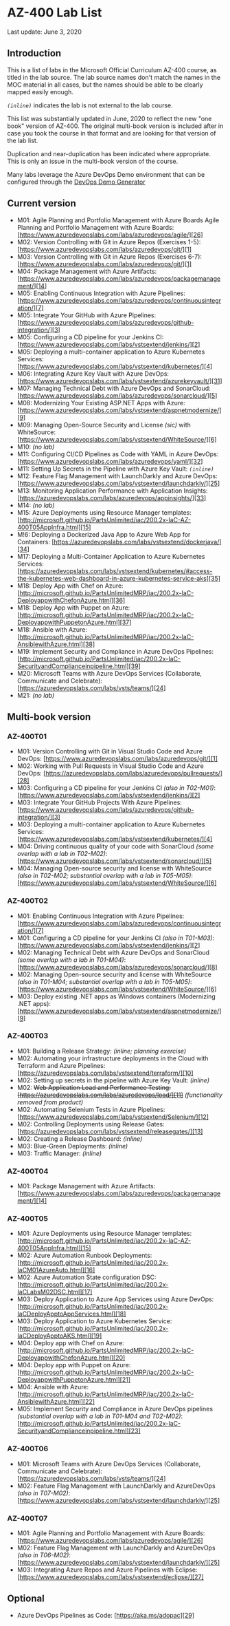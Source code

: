 # AZ-400 Lab List

Last update: June 3, 2020

## Introduction

This is a list of labs in the Microsoft Official Curriculum AZ-400 course, as titled in the lab source.  The lab source names don't match the names in the MOC material in all cases, but the names should be able to be clearly mapped easily enough.

_`(inline)`_ indicates the lab is not external to the lab course.

This list was substantially updated in June, 2020 to reflect the new "one book" version of AZ-400.  The original multi-book version is included after in case you took the course in that format and are looking for that version of the lab list.

Duplication and near-duplication has been indicated where appropriate.  This is only an issue in the multi-book version of the course.

Many labs leverage the Azure DevOps Demo environment that can be configured through the [DevOps Demo Generator][30]

## Current version

* M01: Agile Planning and Portfolio Management with Azure Boards Agile Planning and Portfolio Management with Azure Boards: [https://www.azuredevopslabs.com/labs/azuredevops/agile/][26]
* M02: Version Controlling with Git in Azure Repos (Exercises 1-5): [https://www.azuredevopslabs.com/labs/azuredevops/git/][1]
* M03: Version Controlling with Git in Azure Repos (Exercises 6-7): [https://www.azuredevopslabs.com/labs/azuredevops/git/][1]
* M04: Package Management with Azure Artifacts: [https://www.azuredevopslabs.com/labs/azuredevops/packagemanagement/][14]
* M05: Enabling Continuous Integration with Azure Pipelines: [https://www.azuredevopslabs.com/labs/azuredevops/continuousintegration/][7]
* M05: Integrate Your GitHub with Azure Pipelines: [https://www.azuredevopslabs.com/labs/azuredevops/github-integration/][3]
* M05: Configuring a CD pipeline for your Jenkins CI: [https://www.azuredevopslabs.com/labs/vstsextend/jenkins/][2]
* M05: Deploying a multi-container application to Azure Kubernetes Services: [https://www.azuredevopslabs.com/labs/vstsextend/kubernetes/][4]
* M06: Integrating Azure Key Vault with Azure DevOps: [https://www.azuredevopslabs.com/labs/vstsextend/azurekeyvault/][31]
* M07: Managing Technical Debt with Azure DevOps and SonarCloud: [https://www.azuredevopslabs.com/labs/azuredevops/sonarcloud/][5]
* M08: Modernizing Your Existing ASP.NET Apps with Azure: [https://www.azuredevopslabs.com/labs/vstsextend/aspnetmodernize/][9]
* M09: Managing Open-Source Security and License _(sic)_ with WhiteSource: [https://www.azuredevopslabs.com/labs/vstsextend/WhiteSource/][6]
* M10: _(no lab)_
* M11: Configuring CI/CD Pipelines as Code with YAML in Azure DevOps: [https://www.azuredevopslabs.com/labs/azuredevops/yaml/][32]
* M11: Setting Up Secrets in the Pipeline with Azure Key Vault: _`(inline)`_
* M12: Feature Flag Management with LaunchDarkly and Azure DevOps: [https://www.azuredevopslabs.com/labs/vstsextend/launchdarkly/][25]
* M13: Monitoring Application Performance with Application Insights: [https://azuredevopslabs.com/labs/azuredevops/appinsights/][33]
* M14: _(no lab)_
* M15: Azure Deployments using Resource Manager templates: [http://microsoft.github.io/PartsUnlimited/iac/200.2x-IaC-AZ-400T05AppInfra.html][15]
* M!6: Deploying a Dockerized Java App to Azure Web App for Containers: [https://azuredevopslabs.com/labs/vstsextend/dockerjava/][34]
* M17: Deploying a Multi-Container Application to Azure Kubernetes Services: [https://azuredevopslabs.com/labs/vstsextend/kubernetes/#access-the-kubernetes-web-dashboard-in-azure-kubernetes-service-aks][35]
* M18: Deploy App with Chef on Azure: [http://microsoft.github.io/PartsUnlimitedMRP/iac/200.2x-IaC-DeployappwithChefonAzure.html][36]
* M18: Deploy App with Puppet on Azure: [http://microsoft.github.io/PartsUnlimitedMRP/iac/200.2x-IaC-DeployappwithPuppetonAzure.html][37]
* M18: Ansible with Azure: [http://microsoft.github.io/PartsUnlimitedMRP/iac/200.2x-IaC-AnsiblewithAzure.html][38]
* M19: Implement Security and Compliance in Azure DevOps Pipelines: [http://microsoft.github.io/PartsUnlimited/iac/200.2x-IaC-SecurityandComplianceinpipeline.html][39]
* M20: Microsoft Teams with Azure DevOps Services (Collaborate, Communicate and Celebrate): [https://azuredevopslabs.com/labs/vsts/teams/][24]
* M21: _(no lab)_

## Multi-book version

### AZ-400T01  

* M01: Version Controlling with Git in Visual Studio Code and Azure DevOps: [https://www.azuredevopslabs.com/labs/azuredevops/git/][1]
* M02: Working with Pull Requests in Visual Studio Code and Azure DevOps: [https://azuredevopslabs.com/labs/azuredevops/pullrequests/][28]
* M03: Configuring a CD pipeline for your Jenkins CI _(also in T02-M01)_: [https://www.azuredevopslabs.com/labs/vstsextend/jenkins/][2]
* M03: Integrate Your GitHub Projects With Azure Pipelines: [https://www.azuredevopslabs.com/labs/azuredevops/github-integration/][3]
* M03: Deploying a multi-container application to Azure Kubernetes Services: [https://www.azuredevopslabs.com/labs/vstsextend/kubernetes/][4]
* M04: Driving continuous quality of your code with SonarCloud _(some overlap with a lab in T02-M02)_: [https://www.azuredevopslabs.com/labs/vstsextend/sonarcloud/][5]
* M04: Managing Open-source security and license with WhiteSource _(also in T02-M02; substantial overlap with a lab in T05-M05)_: [https://www.azuredevopslabs.com/labs/vstsextend/WhiteSource/][6]

### AZ-400T02

* M01: Enabling Continuous Integration with Azure Pipelines: [https://www.azuredevopslabs.com/labs/azuredevops/continuousintegration/][7]
* M01: Configuring a CD pipeline for your Jenkins CI _(also in T01-M03)_: [https://www.azuredevopslabs.com/labs/vstsextend/jenkins/][2]
* M02: Managing Technical Debt with Azure DevOps and SonarCloud  _(some overlap with a lab in T01-M04)_: [https://www.azuredevopslabs.com/labs/azuredevops/sonarcloud/][8]
* M02: Managing Open-source security and license with WhiteSource _(also in T01-M04; substantial overlap with a lab in T05-M05)_: [https://www.azuredevopslabs.com/labs/vstsextend/WhiteSource/][6]
* M03: Deploy existing .NET apps as Windows containers (Modernizing .NET apps): [https://www.azuredevopslabs.com/labs/vstsextend/aspnetmodernize/][9]

### AZ-400T03  

* M01: Building a Release Strategy: _(inline; planning exercise)_
* M02: Automating your infrastructure deployments in the Cloud with Terraform and Azure Pipelines: [https://azuredevopslabs.com/labs/vstsextend/terraform/][10]
* M02: Setting up secrets in the pipeline with Azure Key Vault: _(inline)_
* M02: <strike>Web Application Load and Performance Testing: [https://azuredevopslabs.com/labs/azuredevops/load/][11]</strike> _(functionality removed from product)_
* M02: Automating Selenium Tests in Azure Pipelines: [https://www.azuredevopslabs.com/labs/vstsextend/Selenium/][12]
* M02: Controlling Deployments using Release Gates: [https://azuredevopslabs.com/labs/vstsextend/releasegates/][13]
* M02: Creating a Release Dashboard: _(inline)_
* M03: Blue-Green Deployments: _(inline)_
* M03: Traffic Manager: _(inline)_  

### AZ-400T04

* M01: Package Management with Azure Artifacts: [https://www.azuredevopslabs.com/labs/azuredevops/packagemanagement/][14]

### AZ-400T05  

* M01: Azure Deployments using Resource Manager templates: [http://microsoft.github.io/PartsUnlimited/iac/200.2x-IaC-AZ-400T05AppInfra.html][15]
* M02: Azure Automation Runbook Deployments: [http://microsoft.github.io/PartsUnlimited/iac/200.2x-IaCM01AzureAuto.html][16]
* M02: Azure Automation State configuration DSC: [http://microsoft.github.io/PartsUnlimited/iac/200.2x-IaCLabsM02DSC.html][17]
* M03: Deploy Application to Azure App Services using Azure DevOps: [http://microsoft.github.io/PartsUnlimited/iac/200.2x-IaCDeployApptoAppServices.html][18]
* M03: Deploy Application to Azure Kubernetes Service: [http://microsoft.github.io/PartsUnlimited/iac/200.2x-IaCDeployApptoAKS.html][19]
* M04: Deploy app with Chef on Azure: [http://microsoft.github.io/PartsUnlimitedMRP/iac/200.2x-IaC-DeployappwithChefonAzure.html][20]
* M04: Deploy app with Puppet on Azure: [http://microsoft.github.io/PartsUnlimitedMRP/iac/200.2x-IaC-DeployappwithPuppetonAzure.html][21]
* M04: Ansible with Azure: [http://microsoft.github.io/PartsUnlimitedMRP/iac/200.2x-IaC-AnsiblewithAzure.html][22]
* M05: Implement Security and Compliance in Azure DevOps pipelines _(substantial overlap with a lab in T01-M04 and T02-M02)_: [http://microsoft.github.io/PartsUnlimited/iac/200.2x-IaC-SecurityandComplianceinpipeline.html][23]

### AZ-400T06

* M01: Microsoft Teams with Azure DevOps Services (Collaborate, Communicate and Celebrate): [https://azuredevopslabs.com/labs/vsts/teams/][24]
* M02: Feature Flag Management with LaunchDarkly and AzureDevOps _(also in T07-M02)_: [https://www.azuredevopslabs.com/labs/vstsextend/launchdarkly/][25]

### AZ-400T07

* M01: Agile Planning and Portfolio Management with Azure Boards: [https://www.azuredevopslabs.com/labs/azuredevops/agile/][26]
* M02: Feature Flag Management with LaunchDarkly and AzureDevOps _(also in T06-M02)_: [https://www.azuredevopslabs.com/labs/vstsextend/launchdarkly/][25]
* M03: Integrating Azure Repos and Azure Pipelines with Eclipse: [https://www.azuredevopslabs.com/labs/vstsextend/eclipse/][27]

## Optional

* Azure DevOps Pipelines as Code: [https://aka.ms/adopac][29]

[1]: https://www.azuredevopslabs.com/labs/azuredevops/git/
[28]: https://azuredevopslabs.com/labs/azuredevops/pullrequests/
[2]: https://www.azuredevopslabs.com/labs/vstsextend/jenkins/
[3]: https://www.azuredevopslabs.com/labs/azuredevops/github-integration/
[4]: https://www.azuredevopslabs.com/labs/vstsextend/kubernetes/
[5]: https://www.azuredevopslabs.com/labs/vstsextend/sonarcloud/
[6]: https://www.azuredevopslabs.com/labs/vstsextend/WhiteSource/
[7]: https://www.azuredevopslabs.com/labs/azuredevops/continuousintegration/
[8]: https://www.azuredevopslabs.com/labs/azuredevops/sonarcloud/
[9]: https://www.azuredevopslabs.com/labs/vstsextend/aspnetmodernize/
[10]: https://azuredevopslabs.com/labs/vstsextend/terraform/
[11]: https://azuredevopslabs.com/labs/azuredevops/load/
[12]: https://www.azuredevopslabs.com/labs/vstsextend/Selenium/
[13]: https://azuredevopslabs.com/labs/vstsextend/releasegates/
[14]: https://www.azuredevopslabs.com/labs/azuredevops/packagemanagement/
[15]: http://microsoft.github.io/PartsUnlimited/iac/200.2x-IaC-AZ-400T05AppInfra.html
[16]: http://microsoft.github.io/PartsUnlimited/iac/200.2x-IaCM01AzureAuto.html
[17]: http://microsoft.github.io/PartsUnlimited/iac/200.2x-IaCLabsM02DSC.html
[18]: http://microsoft.github.io/PartsUnlimited/iac/200.2x-IaCDeployApptoAppServices.html
[19]: http://microsoft.github.io/PartsUnlimited/iac/200.2x-IaCDeployApptoAKS.html
[20]: http://microsoft.github.io/PartsUnlimitedMRP/iac/200.2x-IaC-DeployappwithChefonAzure.html
[21]: http://microsoft.github.io/PartsUnlimitedMRP/iac/200.2x-IaC-DeployappwithPuppetonAzure.html
[22]: http://microsoft.github.io/PartsUnlimitedMRP/iac/200.2x-IaC-AnsiblewithAzure.html
[23]: http://microsoft.github.io/PartsUnlimited/iac/200.2x-IaC-SecurityandComplianceinpipeline.html
[24]: https://azuredevopslabs.com/labs/vsts/teams/
[25]: https://www.azuredevopslabs.com/labs/vstsextend/launchdarkly/
[26]: https://www.azuredevopslabs.com/labs/azuredevops/agile/
[27]: https://www.azuredevopslabs.com/labs/vstsextend/eclipse/
[29]: https://aka.ms/adopac
[30]: https://azuredevopsdemogenerator.azurewebsites.net/
[31]: https://www.azuredevopslabs.com/labs/vstsextend/azurekeyvault/
[32]: https://www.azuredevopslabs.com/labs/azuredevops/yaml/
[33]: https://azuredevopslabs.com/labs/azuredevops/appinsights/
[34]: https://azuredevopslabs.com/labs/vstsextend/dockerjava/
[35]: https://azuredevopslabs.com/labs/vstsextend/kubernetes/#access-the-kubernetes-web-dashboard-in-azure-kubernetes-service-aks
[36]: http://microsoft.github.io/PartsUnlimitedMRP/iac/200.2x-IaC-DeployappwithChefonAzure.html
[37]: http://microsoft.github.io/PartsUnlimitedMRP/iac/200.2x-IaC-DeployappwithPuppetonAzure.html
[38]: http://microsoft.github.io/PartsUnlimitedMRP/iac/200.2x-IaC-AnsiblewithAzure.html
[39]: http://microsoft.github.io/PartsUnlimited/iac/200.2x-IaC-SecurityandComplianceinpipeline.html
